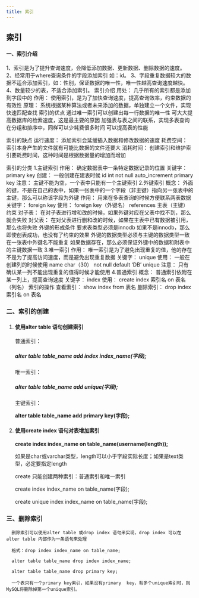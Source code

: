 ```yaml
---
title: 索引
---
```


## 索引

#### 一、索引介绍

  1、索引是为了提升查询速度，会降低添加数据、更新数据、删除数据的速度。
  2、经常用于where查询条件的字段添加索引  如：id。
  3、字段重复数据较大的数据不适合添加索引，如：性别，保证数据的唯一性，唯一性越高查询速度越快。
  4、数量较少的表，不适合添加索引。
    索引介绍
       用处：  几乎所有的索引都是添加到字段中的
       作用：  使用索引，是为了加快查询速度，提高查询效率，约束数据的有效性
       原理：  系统根据某种算法或者未来添加的数据，单独建立一个文件，实现快速匹配查找
    索引的优点
       通过唯一索引可以创建出每一行数据的唯一性
       可大大提高数据库的检索速度，这是最主要的原因
       加强表与表之间的联系，实现多表查询
       在分组和排序中，同样可以少耗费很多时间
       可以提高表的性能

   索引的缺点
       运行速度：  添加索引会延缓插入数据和修改数据的速度
       耗费空间：  索引本身产生的文件就有可能比数据的文件还要大
       消耗时间：  创建索引和维护索引要耗费时间，这种时间是根据数据量的增加而增加

   索引的分类
      1.主键索引
         作用：  确定数据表中一条特定数据记录的位置
         关键字：  primary  key
         创建：  一般创建在建表时候  id  int  not  null  auto_increment  primary  key
         注意：  主键不能为空，一个表中只能有一个主键索引
      2.外键索引
         概念：  外面的键，不是在自己的表中，如果一张表中的一个字段（非主键）指向另一张表中的主键，那么可以称该字段为外键
         作用：  用来在多表查询的时候方便联系两表数据
         关键字：  foreign  key
         使用：  foreign  key（外键名）  references  主表（主键）
         约束
            对子表：  在对子表进行增和改的时候，如果外键对应在父表中找不到，那么就会失败
            对父表：  在对父表进行删和改的时候，如果在主表中已有数据被引用，那么也将失败
         外键的形成条件
            要求表类型必须是innodb
            如果不是innodb，那么即使创表成功，也没有了约束的效果
            外键的数据类型必须与主键的数据类型一致
            在一张表中外键名不能重复
            如果数据存在，那么必须保证外键中的数据和附表中的主键数据一致
      3.唯一索引
         作用：  唯一索引是为了避免出现重复的值，他的存在不是为了提高访问速度，而是避免出现重复数据
         关键字：  unique
         使用：  一般在创建列的时候使用   name  char（30）  not  null  default  ‘DB’  unique
         注意：  只有确认某一列不能出现重复的值得时候才能使用
      4.普通索引
         概念：  普通索引依附在某一列上，提高查询速度
         关键字：  index
         使用：  create  index  索引名  on  表名（列名）
      索引的操作
         查看索引：  show  index   from  表名
         删除索引：  drop  index  索引名  on  表名

### 二、索引的创建

1. #### 使用alter table 语句创建索引

    普通索引：

    ##### alter table table_name add index index_name(字段);

    唯一索引：

    ##### **alter table table_name add unique(字段);**

    主键索引：

    **alter table table_name add primary key(字段);**

2. #### 使用create index 语句对表增加索引

    **create index index_name on table_name(username(length));**

    如果是char或varchar类型，length可以小于字段实际长度；如果是text类型，必定要指定length

    create 只能创建两种索引：普通索引和唯一索引

    create index index_name on table_name(字段);

    create unique index index_name on table_name(字段);

### 三、删除索引

      删除索引可以使用alter table 或drop index 语句来实现，drop index 可以在alter table 内部作为一条语句来处理
    
      格式：drop index index_name on table_name;
    
      alter table table_name drop index index_name;
    
      alter table table_name drop primary key;
    
      一个表只有一个primary key索引，如果没有primary  key，有多个unique索引时，则MySQL将删除掉第一个unique索引。
